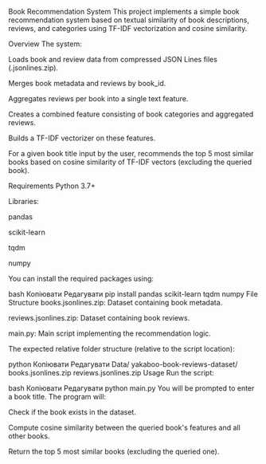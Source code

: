 Book Recommendation System
This project implements a simple book recommendation system based on textual similarity of book descriptions, reviews, and categories using TF-IDF vectorization and cosine similarity.

Overview
The system:

Loads book and review data from compressed JSON Lines files (.jsonlines.zip).

Merges book metadata and reviews by book_id.

Aggregates reviews per book into a single text feature.

Creates a combined feature consisting of book categories and aggregated reviews.

Builds a TF-IDF vectorizer on these features.

For a given book title input by the user, recommends the top 5 most similar books based on cosine similarity of TF-IDF vectors (excluding the queried book).

Requirements
Python 3.7+

Libraries:

pandas

scikit-learn

tqdm

numpy

You can install the required packages using:

bash
Копіювати
Редагувати
pip install pandas scikit-learn tqdm numpy
File Structure
books.jsonlines.zip: Dataset containing book metadata.

reviews.jsonlines.zip: Dataset containing book reviews.

main.py: Main script implementing the recommendation logic.

The expected relative folder structure (relative to the script location):

python
Копіювати
Редагувати
Data/
  yakaboo-book-reviews-dataset/
    books.jsonlines.zip
    reviews.jsonlines.zip
Usage
Run the script:

bash
Копіювати
Редагувати
python main.py
You will be prompted to enter a book title. The program will:

Check if the book exists in the dataset.

Compute cosine similarity between the queried book's features and all other books.

Return the top 5 most similar books (excluding the queried one).
